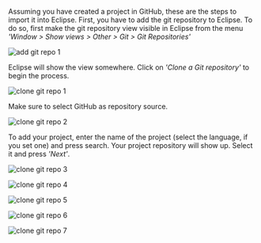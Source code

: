 Assuming you have created a project in GitHub, these are the steps to import it into Eclipse.
First, you have to add the git repository to Eclipse. To do so, first make the git repository view visible in Eclipse from the menu _'Window > Show views > Other > Git > Git Repositories'_

![add git repo 1](https://github.com/collab-uniba/socialcde4eclipse/blob/master/wikiImage/add%20git%20repo%201.png)


Eclipse will show the view somewhere. Click on _'Clone a Git repository'_ to begin the process.

![clone git repo 1](https://github.com/collab-uniba/socialcde4eclipse/blob/master/wikiImage/clone%20git%20repo%201.png)

Make sure to select GitHub as repository source.

![clone git repo 2](https://github.com/collab-uniba/socialcde4eclipse/blob/master/wikiImage/clone%20git%20repo%202.png)

To add your project, enter the name of the project (select the language, if you set one) and press search. Your project repository will show up. Select it and press _'Next'_.

![clone git repo 3](https://github.com/collab-uniba/socialcde4eclipse/blob/master/wikiImage/clone%20git%20repo%203.png)

![clone git repo 4](https://github.com/collab-uniba/socialcde4eclipse/blob/master/wikiImage/clone%20git%20repo%204.png)

![clone git repo 5](https://github.com/collab-uniba/socialcde4eclipse/blob/master/wikiImage/clone%20git%20repo%205.png)

![clone git repo 6](https://github.com/collab-uniba/socialcde4eclipse/blob/master/wikiImage/clone%20git%20repo%206.png)

![clone git repo 7](https://github.com/collab-uniba/socialcde4eclipse/blob/master/wikiImage/clone%20git%20repo%207.png)